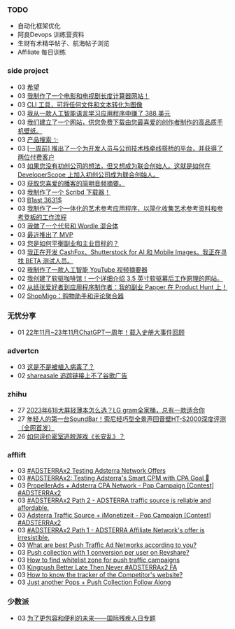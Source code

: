 ### TODO
-  自动化框架优化
-  阿良Devops 训练营资料
-  生财有术精华帖子、航海帖子浏览
-  Affiliate 每日训练

### side project
<!-- sideproject:START -->
-  03 [希望](https://www.reddit.com/r/SideProject/comments/189rpti/hope/)
-  03 [我制作了一个电影和电视剧长度计算器网站！](https://github.com/mehmetkahya0/TV-Series-Length-Calculator)
-  03 [CLI 工具，可将任何文件和文本转化为图像](https://old.reddit.com/r/golang/comments/1892qcy/a_cli_tool_that_turns_any_file_and_text_into_an/)
-  03 [我从一款人工智能语言学习应用程序中赚了 388 美元](https://www.reddit.com/r/SideProject/comments/189shc3/i_made_388_from_an_ai_language_learning_app/)
-  03 [我们建立了一个网站，供您免费下载由您最喜爱的创作者制作的高品质手机壁纸。](https://www.reddit.com/r/SideProject/comments/189s4hp/we_made_a_website_to_download_highquality_curated/)
-  03 [产品搜索 ✨](https://www.reddit.com/r/SideProject/comments/189oyg7/live_on_product_hunt/)
-  03 [[一周前] 推出了一个为开发人员与公司技术栈牵线搭桥的平台，并获得了两位付费客户](https://old.reddit.com/r/SideProject/comments/189qamv/one_week_ago_launched_a_platform_for_matching/)
-  03 [如果您没有初创公司的想法，但又想成为联合创始人。这就是如何在 DeveloperScope 上加入初创公司成为联合创始人。](https://old.reddit.com/r/SideProject/comments/189pckg/if_you_dont_have_startup_idea_and_want_to_be_a/)
-  03 [获取您喜爱的播客的简明音频摘要。](https://old.reddit.com/r/SideProject/comments/189o8sz/get_concise_audio_summaries_of_your_favorite/)
-  03 [我制作了一个 Scribd 下载器！](https://www.reddit.com/r/SideProject/comments/189mh3o/i_have_build_a_scribd_downloader/)
-  03 [B1ast 3631$](https://www.reddit.com/r/SideProject/comments/189kxrh/b1ast_3631/)
-  03 [我制作了一个一体化的艺术参考应用程序，以简化收集艺术参考资料和参考登板的工作流程](https://www.reddit.com/r/SideProject/comments/189kpm6/i_made_an_allinone_art_reference_app_to/)
-  03 [我做了一个代号和 Wordle 混合体](https://codewords.app/)
-  03 [最近推出了 MVP](https://www.reddit.com/r/SideProject/comments/189ib8l/launched_an_mvp_recently/)
-  03 [您是如何平衡副业和主业目标的？](https://www.reddit.com/r/SideProject/comments/189gllj/how_do_you_balance_your_side_projects_with_your/)
-  03 [我正在开发 CashFox、Shutterstock for AI 和 Mobile Images。我正在寻找 BETA 测试人员。](https://www.reddit.com/r/SideProject/comments/189ggp7/im_building_cashfox_shutterstock_for_ai_and/)
-  02 [我制作了一款人工智能 YouTube 视频摘要器](https://old.reddit.com/r/SideProject/comments/189btgl/i_made_an_ai_youtube_video_summarizer/)
-  02 [我创建了软驱咖啡馆！一个详细介绍 3.5 英寸软驱幕后工作原理的网站。](https://old.reddit.com/r/SideProject/comments/189b6t2/i_made_the_floppy_cafe_a_website_explaining_in/)
-  02 [从纸张爱好者到应用程序制作者：我的副业 Papper 在 Product Hunt 上！](https://www.reddit.com/r/SideProject/comments/189armo/from_paper_lover_to_app_maker_my_side_project/)
-  02 [ShopMigo：购物助手和评论聚合器](https://www.reddit.com/r/SideProject/comments/189a6xh/shopmigo_shopping_assistant_and_review_aggregator/)<!-- sideproject:END -->


### 无忧分享
<!-- ruyo:START -->
-  01 [22年11月~23年11月ChatGPT一周年！载入史册大事件回顾](https://51.ruyo.net/18557.html)<!-- ruyo:END -->

### advertcn
<!-- advertcn:START -->
-  03 [这是不是被植入病毒了？](https://www.advertcn.com/forum.php?mod=viewthread&tid=113169)
-  02 [shareasale 追踪链接上不了谷歌广告](https://www.advertcn.com/forum.php?mod=viewthread&tid=113167)<!-- advertcn:END -->

### zhihu
<!-- zhihu:START -->
-  27 [2023年618大屏轻薄本怎么选？LG gram全家桶，总有一款适合你](http://zhuanlan.zhihu.com/p/632641888?utm_campaign=rss&utm_medium=rss&utm_source=rss&utm_content=title)
-  27 [年轻人的第一台SoundBar！索尼轻巧型全景声回音壁HT-S2000深度评测（全网首发）](http://zhuanlan.zhihu.com/p/630990296?utm_campaign=rss&utm_medium=rss&utm_source=rss&utm_content=title)
-  26 [如何评价密室逃脱游戏《长安乱》？](http://www.zhihu.com/question/563950552/answer/3045961312?utm_campaign=rss&utm_medium=rss&utm_source=rss&utm_content=title)<!-- zhihu:END -->

### afflift
<!-- afflift:START -->
-  03 [#ADSTERRAx2 Testing Adsterra Network Offers](https://afflift.com/f/threads/adsterrax2-testing-adsterra-network-offers.12179/)
-  03 [#ADSTERRAx2: Testing Adsterra&#39;s Smart CPM with CPA Goal 🚀](https://afflift.com/f/threads/adsterrax2-testing-adsterras-smart-cpm-with-cpa-goal-%F0%9F%9A%80.12059/)
-  03 [PropellerAds + Adsterra CPA Network - Pop Campaign [Contest] #ADSTERRAx2](https://afflift.com/f/threads/propellerads-adsterra-cpa-network-pop-campaign-contest-adsterrax2.12144/)
-  03 [#ADSTERRAx2 Path 2 - ADSTERRA traffic source is reliable and affordable.](https://afflift.com/f/threads/adsterrax2-path-2-adsterra-traffic-source-is-reliable-and-affordable.11986/)
-  03 [Adsterra Traffic Source + iMonetizeit - Pop Campaign [Contest] #ADSTERRAx2](https://afflift.com/f/threads/adsterra-traffic-source-imonetizeit-pop-campaign-contest-adsterrax2.12143/)
-  03 [#ADSTERRAx2 Path 1 - ADSTERRA Affiliate Network&#39;s offer is irresistible.](https://afflift.com/f/threads/adsterrax2-path-1-adsterra-affiliate-networks-offer-is-irresistible.11985/)
-  03 [What are best Push Traffic Ad Networks according to you?](https://afflift.com/f/threads/what-are-best-push-traffic-ad-networks-according-to-you.11953/)
-  03 [Push collection with 1 conversion per user on Revshare?](https://afflift.com/f/threads/push-collection-with-1-conversion-per-user-on-revshare.12177/)
-  03 [How to find whitelist zone for push traffic campaigns](https://afflift.com/f/threads/how-to-find-whitelist-zone-for-push-traffic-campaigns.12173/)
-  03 [Kingpush Better Late Then Never #ADSTERRAx2 FA](https://afflift.com/f/threads/kingpush-better-late-then-never-adsterrax2-fa.12150/)
-  03 [How to know the tracker of the Competitor&#39;s website?](https://afflift.com/f/threads/how-to-know-the-tracker-of-the-competitors-website.12174/)
-  03 [Just another Pops + Push Collection Follow Along](https://afflift.com/f/threads/just-another-pops-push-collection-follow-along.12183/)<!-- afflift:END -->

### 少数派
<!-- sspai:START -->
-  03 [为了更包容和便利的未来——国际残疾人日专题](https://sspai.com/post/70270)<!-- sspai:END -->
